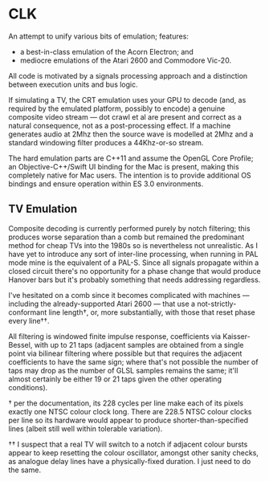 # CLK
An attempt to unify various bits of emulation; features:
* a best-in-class emulation of the Acorn Electron; and
* mediocre emulations of the Atari 2600 and Commodore Vic-20.

All code is motivated by a signals processing approach and a distinction between execution units and bus logic.

If simulating a TV, the CRT emulation uses your GPU to decode (and, as required by the emulated platform, possibly to encode) a genuine composite video stream — dot crawl et al are present and correct as a natural consequence, not as a post-processing effect. If a machine generates audio at 2Mhz then the source wave is modelled at 2Mhz and a standard windowing filter produces a 44Khz-or-so stream.

The hard emulation parts are C++11 and assume the OpenGL Core Profile; an Objective-C++/Swift UI binding for the Mac is present, making this completely native for Mac users. The intention is to provide additional OS bindings and ensure operation within ES 3.0 environments.

## TV Emulation

Composite decoding is currently performed purely by notch filtering; this produces worse separation than a comb but remained the predominant method for cheap TVs into the 1980s so is nevertheless not unrealistic. As I have yet to introduce any sort of inter-line processing, when running in PAL mode mine is the equivalent of a PAL-S. Since all signals propagate within a closed circuit there's no opportunity for a phase change that would produce Hanover bars but it's probably something that needs addressing regardless.

I've hesitated on a comb since it becomes complicated with machines — including the already-supported Atari 2600 — that use a not-strictly-conformant line length†, or, more substantially, with those that reset phase every line††.

All filtering is windowed finite impulse response, coefficients via Kaisser-Bessel, with up to 21 taps (adjacent samples are obtained from a single point via bilinear filtering where possible but that requires the adjacent coefficients to have the same sign; where that's not possible the number of taps may drop as the number of GLSL samples remains the same; it'll almost certainly be either 19 or 21 taps given the other operating conditions).

† per the documentation, its 228 cycles per line make each of its pixels exactly one NTSC colour clock long. There are 228.5 NTSC colour clocks per line so its hardware would appear to produce shorter-than-specified lines (albeit still well within tolerable variation).

†† I suspect that a real TV will switch to a notch if adjacent colour bursts appear to keep resetting the colour oscillator, amongst other sanity checks, as analogue delay lines have a physically-fixed duration. I just need to do the same.
